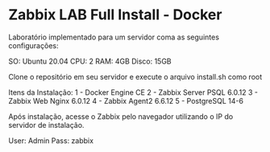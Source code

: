 <h1>Zabbix LAB Full Install - Docker</h1>

Laboratório implementado para um servidor coma as seguintes configurações:

SO: Ubuntu 20.04
CPU: 2
RAM: 4GB
Disco: 15GB

Clone o repositório em seu servidor e execute o arquivo install.sh como root

Itens da Instalação:
1 - Docker Engine CE
2 - Zabbix Server PSQL 6.0.12
3 - Zabbix Web Nginx 6.0.12
4 - Zabbix Agent2 6.6.12
5 - PostgreSQL 14-6

Após instalação, acesse o Zabbix pelo navegador utilizando o IP do servidor de instalação.

User: Admin
Pass: zabbix
